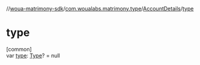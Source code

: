 //[woua-matrimony-sdk](../../../index.md)/[com.woualabs.matrimony.type](../index.md)/[AccountDetails](index.md)/[type](type.md)

# type

[common]\
var [type](type.md): [Type](../-type/index.md)? = null
